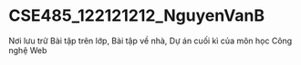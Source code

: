 # CSE485_122121212_NguyenVanB
Nơi lưu trữ Bài tập trên lớp, Bài tập về nhà, Dự án cuối kì của môn học Công nghệ Web
